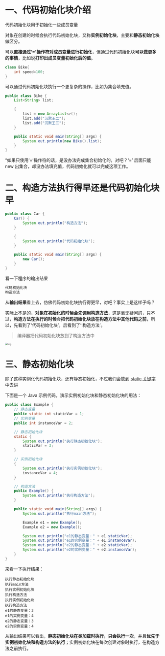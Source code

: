 # 一、代码初始化块介绍

代码初始化块用于初始化一些成员变量

对象在创建的时候会执行代码初始化块，又称**实例初始化块**，主要和**静态初始化块**做区分。

可以**直接通过‘=’操作符对成员变量进行初始化**，但通过代码初始化块**可以做更多的事情**，比如说**打印出成员变量初始化后的值**。

```java
class Bike{  
    int speed=100;  
}
```

可以通过代码初始化块执行一个更复杂的操作，比如为集合填充值。

```java
public class Bike {
    List<String> list;

    {
        list = new ArrayList<>();
        list.add("沉默王二");
        list.add("沉默王三");
    }

    public static void main(String[] args) {
        System.out.println(new Bike().list);
    }
}
```

“如果只使用‘=’操作符的话，是没办法完成集合初始化的，对吧？‘=’ 后面只能 new 出集合，却没办法填充值，代码初始化就可以完成这项工作。

# 二、构造方法执行得早还是代码初始化块早

```java
public class Car {
    Car() {
        System.out.println("构造方法");
    }

    {
        System.out.println("代码初始化块");
    }

    public static void main(String[] args) {
        new Car();
    }
}
```

看一下程序的输出结果

```java
代码初始化块
构造方法
```

从**输出结果**看上去，仿佛代码初始化块执行得更早，对吧？事实上是这样子吗？

实际上不是的，**对象在初始化的时候会先调用构造方法**，这是毫无疑问的，只不过，**构造方法在执行的时候**会**把代码初始化块放在构造方法中其他代码之前**，所以，先看到了‘代码初始化块’，后看到了‘’构造方法’。

> 编译器把代码初始化块放到了构造方法中

<img src="https://cdn.tobebetterjavaer.com/tobebetterjavaer/images/object-class/22-01.png" alt="img" style="zoom: 50%;" />

# 三、静态初始化块

除了这种实例化代码初始化块，还有静态初始化，不过我们会放到 [static 关键字](https://javabetter.cn/oo/static.html)中去讲

下面是一个 Java 示例代码，演示实例初始化块和静态初始化块的用法：

```java
public class Example {
    // 静态变量
    public static int staticVar = 1;
    // 实例变量
    public int instanceVar = 2;

    // 静态初始化块
    static {
        System.out.println("执行静态初始化块");
        staticVar = 3;
    }

    // 实例初始化块
    {
        System.out.println("执行实例初始化块");
        instanceVar = 4;
    }

    // 构造方法
    public Example() {
        System.out.println("执行构造方法");
    }

    public static void main(String[] args) {
        System.out.println("执行main方法");

        Example e1 = new Example();
        Example e2 = new Example();

        System.out.println("e1的静态变量：" + e1.staticVar);
        System.out.println("e1的实例变量：" + e1.instanceVar);
        System.out.println("e2的静态变量：" + e2.staticVar);
        System.out.println("e2的实例变量：" + e2.instanceVar);
    }
}
```

来看一下执行结果：

```
执行静态初始化块
执行main方法
执行实例初始化块
执行构造方法
执行实例初始化块
执行构造方法
e1的静态变量：3
e1的实例变量：4
e2的静态变量：3
e2的实例变量：4
```

从输出结果可以看出，**静态初始化块在类加载时执行，只会执行一次**，并且**优先于实例初始化块和构造方法的执行**；实例初始化块在每次创建对象时执行，在构造方法之前执行。